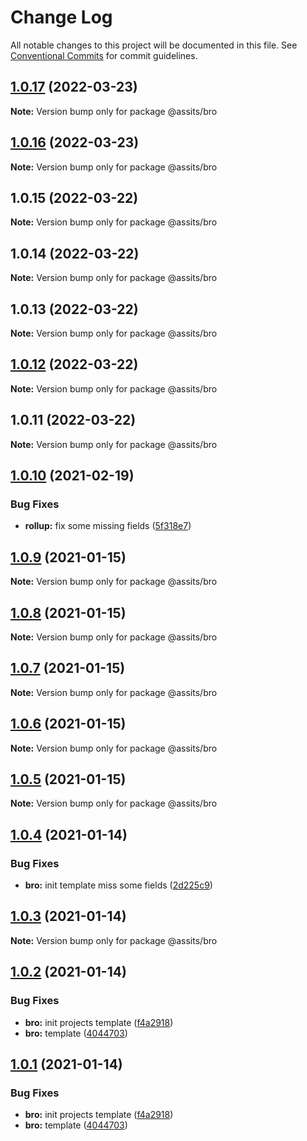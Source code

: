 # Change Log

All notable changes to this project will be documented in this file.
See [Conventional Commits](https://conventionalcommits.org) for commit guidelines.

## [1.0.17](https://github.com/sportcoco/bro/compare/v1.0.16...v1.0.17) (2022-03-23)

**Note:** Version bump only for package @assits/bro





## [1.0.16](https://github.com/sportcoco/bro/compare/v1.0.15...v1.0.16) (2022-03-23)

**Note:** Version bump only for package @assits/bro





## 1.0.15 (2022-03-22)

**Note:** Version bump only for package @assits/bro





## 1.0.14 (2022-03-22)

**Note:** Version bump only for package @assits/bro





## 1.0.13 (2022-03-22)

**Note:** Version bump only for package @assits/bro





## [1.0.12](https://github.com/sportcoco/bro/compare/@assits/bro@1.0.11...@assits/bro@1.0.12) (2022-03-22)

**Note:** Version bump only for package @assits/bro





## 1.0.11 (2022-03-22)

**Note:** Version bump only for package @assits/bro





## [1.0.10](https://github.com/sportcoco/bro/compare/@assits/bro@1.0.9...@assits/bro@1.0.10) (2021-02-19)


### Bug Fixes

* **rollup:** fix some missing fields ([5f318e7](https://github.com/sportcoco/bro/commit/5f318e7b40ba117ec13fb246a770d52ff7986f0e))





## [1.0.9](https://github.com/sportcoco/bro/compare/@assits/bro@1.0.8...@assits/bro@1.0.9) (2021-01-15)

**Note:** Version bump only for package @assits/bro





## [1.0.8](https://github.com/sportcoco/bro/compare/@assits/bro@1.0.7...@assits/bro@1.0.8) (2021-01-15)

**Note:** Version bump only for package @assits/bro





## [1.0.7](https://github.com/sportcoco/bro/compare/@assits/bro@1.0.6...@assits/bro@1.0.7) (2021-01-15)

**Note:** Version bump only for package @assits/bro





## [1.0.6](https://github.com/sportcoco/bro/compare/@assits/bro@1.0.5...@assits/bro@1.0.6) (2021-01-15)

**Note:** Version bump only for package @assits/bro





## [1.0.5](https://github.com/sportcoco/bro/compare/@assits/bro@1.0.4...@assits/bro@1.0.5) (2021-01-15)

**Note:** Version bump only for package @assits/bro





## [1.0.4](https://github.com/sportcoco/bro/compare/@assits/bro@1.0.3...@assits/bro@1.0.4) (2021-01-14)


### Bug Fixes

* **bro:** init template miss some fields ([2d225c9](https://github.com/sportcoco/bro/commit/2d225c956497d220fefcb61e1c1c3f1e82ddf086))





## [1.0.3](https://github.com/sportcoco/bro/compare/@assits/bro@1.0.2...@assits/bro@1.0.3) (2021-01-14)

**Note:** Version bump only for package @assits/bro





## [1.0.2](https://github.com/sportcoco/bro/compare/@assits/bro@1.0.1...@assits/bro@1.0.2) (2021-01-14)


### Bug Fixes

* **bro:** init projects template ([f4a2918](https://github.com/sportcoco/bro/commit/f4a2918775e795afd2738407b632c2e9a3fe1aef))
* **bro:** template ([4044703](https://github.com/sportcoco/bro/commit/4044703d4dcac810220bae717de23cef3eb986f0))





## [1.0.1](https://github.com/sportcoco/bro/compare/@assits/bro@1.0.1...@assits/bro@1.0.1) (2021-01-14)


### Bug Fixes

* **bro:** init projects template ([f4a2918](https://github.com/sportcoco/bro/commit/f4a2918775e795afd2738407b632c2e9a3fe1aef))
* **bro:** template ([4044703](https://github.com/sportcoco/bro/commit/4044703d4dcac810220bae717de23cef3eb986f0))
